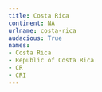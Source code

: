```yaml
---
title: Costa Rica
continent: NA
urlname: costa-rica
audacious: True
names:
- Costa Rica
- Republic of Costa Rica
- CR
- CRI
---
```

